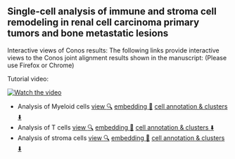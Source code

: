 
## Single-cell analysis of immune and stroma cell remodeling in renal cell carcinoma primary tumors and bone metastatic lesions

Interactive views of Conos results:
The following links provide interactive views to the Conos joint alignment results shown in the manuscript: (Please use Firefox or Chrome) 

Tutorial video:

[![Watch the video](http://pklab.med.harvard.edu/shenglin//NB.immune.atlas/example2.png)](https://www.youtube.com/watch?v=12k0vl9wXXQ)

- Analysis of Myeloid cells [view :mag:](http://pklab.med.harvard.edu/nikolas/pagoda2/frontend/current/pagodaURL/index.html?fileURL=http://pklab.med.harvard.edu/shenglin//RCC/download/apps//myeloid.all.bin) [embedding :blue_book:](https://www.dropbox.com/s/pzyqlqf8tjm8bej/myeloid.UMAP.png?dl=0) [cell annotation & clusters :arrow_down:](https://www.dropbox.com/s/g6l275uz6fobd9s/myeloid.cells.csv?dl=0)
- Analysis of T cells [view :mag:](http://pklab.med.harvard.edu/nikolas/pagoda2/frontend/current/pagodaURL/index.html?fileURL=http://pklab.med.harvard.edu/shenglin//RCC/download/apps//Tcell.all.bin) [embedding :blue_book:](https://www.dropbox.com/s/szu4mgys1mqcpn2/Tcell.UMAP.png?dl=0) [cell annotation & clusters :arrow_down:](http://pklab.med.harvard.edu/shenglin/NB.immune.atlas/data/T.cells.txt)
- Analysis of stroma cells [view :mag:](http://pklab.med.harvard.edu/nikolas/pagoda2/frontend/current/pagodaURL/index.html?fileURL=http://pklab.med.harvard.edu/shenglin//RCC/download/apps//stroma.all.bin) [embedding :blue_book:](https://www.dropbox.com/s/evibkml6kesqyyg/stroma.UMAP.png?dl=0) [cell annotation & clusters :arrow_down:](https://www.dropbox.com/s/1pea2wqump4zok7/stroma.cells.csv?dl=0)

